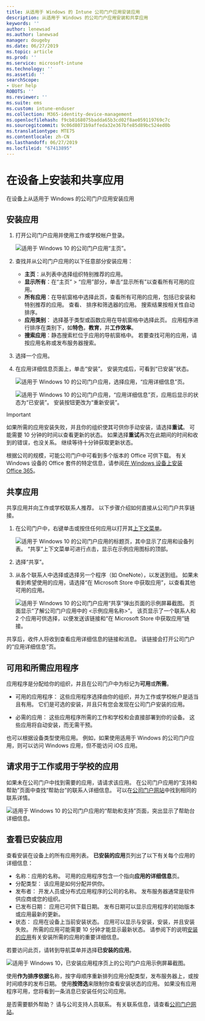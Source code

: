 ```yaml
---
title: 从适用于 Windows 的 Intune 公司门户应用安装应用
description: 从适用于 Windows 的公司门户应用安装和共享应用
keywords: ''
author: lenewsad
ms.author: lanewsad
manager: dougeby
ms.date: 06/27/2019
ms.topic: article
ms.prod: ''
ms.service: microsoft-intune
ms.technology: ''
ms.assetid: ''
searchScope:
- User help
ROBOTS: ''
ms.reviewer: ''
ms.suite: ems
ms.custom: intune-enduser
ms.collection: M365-identity-device-management
ms.openlocfilehash: f9cb8168075badda65b3cd02f8ae059119769c7c
ms.sourcegitcommit: 9c06d8071b9affeda32e367bfe85d89bc524ed0b
ms.translationtype: MTE75
ms.contentlocale: zh-CN
ms.lasthandoff: 06/27/2019
ms.locfileid: "67413895"
---
```

# <a name="install-and-share-apps-on-your-device"></a>在设备上安装和共享应用
在设备上从适用于 Windows 的公司门户应用安装应用

## <a name="install-apps"></a>安装应用

1. 打开公司门户应用并使用工作或学校帐户登录。  

    ![适用于 Windows 10 的公司门户应用“主页”。](./media/RS1_AppDetailsPage_Installed_03.png)    
2. 查找并从公司门户应用的以下任意部分安装应用：  

    * **主页**：从列表中选择组织特别推荐的应用。  
    * **显示所有**：在“主页” > “应用”部分，单击“显示所有”以查看所有可用的应用。  
    * **所有应用**：在导航窗格中选择此页，查看所有可用的应用，包括已安装和特别推荐的应用。 查看、 排序和筛选器的应用。 搜索结果按相关性自动排序。  
    * **应用类别**： 选择基于类型或函数应用在导航窗格中选择此页。 应用程序进行排序在类别下，如**特色**，**教育**，并**工作效率**。  
    * **搜索应用**：静态搜索栏位于应用的导航窗格中。  若要查找可用的应用，请按应用名称或发布服务器搜索。  

3. 选择一个应用。   
4. 在应用详细信息页面上，单击“安装”。 安装完成后，可看到“已安装”状态。  

    ![适用于 Windows 10 的公司门户应用，选择应用，“应用详细信息”页。](./media/RS1_AppDetailsPage_Installed_02.png)  
    
    ![适用于 Windows 10 的公司门户应用，“应用详细信息”页，应用后显示的状态为“已安装”。 安装按钮更改为“重新安装”。](./media/RS1_AppDetailsPage_Installed_01.png)    

> [!IMPORTANT]
> 如果所需的应用安装失败，并且你的组织使其可供你手动安装，请选择**重试**。 可能需要 10 分钟的时间以查看更新的状态。 如果选择**重试**再次在此期间的时间和收到的错误，也没关系。 继续等待十分钟获取更新状态。   

根据公司的规模，可能公司门户中可看到多个版本的 Office 可供下载。 有关 Windows 设备的 Office 套件的特定信息，请参阅[在 Windows 设备上安装 Office 365](./install-office-windows.md)。

## <a name="share-apps"></a>共享应用  
共享应用并向工作或学校联系人推荐。 以下步骤介绍如何直接从公司门户共享链接。

1. 在公司门户中，右键单击或按住任何应用以打开其[上下文菜单](https://docs.microsoft.com//windows/uwp/design/controls-and-patterns/menus)。  

    ![适用于 Windows 10 的公司门户应用的标题页，其中显示了应用和设备列表。 “共享”上下文菜单可进行点击，显示在示例应用图标的顶部。 ](./media/1808_ShareContext_CP_Windows.png)  

2. 选择“共享”。
3. 从各个联系人中选择或选择另一个程序（如 OneNote），以发送到组。 如果未看到希望使用的应用，请选择“在 Microsoft Store 中获取应用”，以查看其他可用的应用。  

    ![适用于 Windows 10 的公司门户应用“共享”弹出页面的示例屏幕截图。 页面显示“了解公司门户应用中的 <示例应用名称>”。 该页显示了一个联系人和 2 个应用可供选择，以便发送该链接和“在 Microsoft Store 中获取应用”链接。 ](./media/1808_ShareApps_CP_Windows.png) 

共享后，收件人将收到查看应用详细信息的链接和消息。 该链接会打开公司门户的“应用详细信息”页。 

## <a name="available-and-required-apps"></a>可用和所需应用程序
应用程序是分配给你的组织，并且在公司门户中为标记为**可用**或**所需**。 

* 可用的应用程序： 这些应用程序选择由你的组织，并为工作或学校帐户是适当且有用。 它们是可选的安装，并且只有您会发现在公司门户安装的应用。 

* 必需的应用： 这些应用程序所需的工作和学校和会直接部署到你的设备。 这些应用将自动安装，而无需干预。 

也可以根据设备类型使用应用。 例如，如果使用适用于 Windows 的公司门户应用，则可以访问 Windows 应用，但不能访问 iOS 应用。

## <a name="request-an-app-for-work-or-school"></a>请求用于工作或用于学校的应用  
如果未在公司门户中找到需要的应用，请请求该应用。 在公司门户应用的“支持和帮助”页面中查找“帮助台”的联系人详细信息。 可以在[公司门户网站](https://go.microsoft.com/fwlink/?linkid=2010980)中找到相同的联系详情。    

  ![适用于 Windows 10 的公司门户应用的“帮助和支持”页面，突出显示了帮助台详细信息。 ](./media/1812_UCP_Help_Support_helpdesk.png)  

## <a name="view-installed-apps"></a>查看已安装应用  
查看安装在设备上的所有应用列表。 **已安装的应用**页列出了以下有关每个应用的详细信息：

* 名称：应用的名称。 可用的应用程序包含一个指向**应用的详细信息**页。
* 分配类型： 该应用是如何分配并供你。 
* 发布者： 开发人员或分布式应用程序的公司的名称。 发布服务器通常是软件供应商或您的组织。  
* 已发布日期： 应用已可供下载日期。 发布日期可以显示应用程序的初始版本或应用最新的更新。
* 状态： 应用在设备上当前安装状态。 应用可以显示与安装，安装，并且安装失败。 所需的应用可能需要 10 分钟才能显示最新状态。 请参阅下的说明[安装的应用](#install-apps)有关安装所需的应用的重要详细信息。 

若要访问此页，请转到导航菜单并选择**已安装的应用**。 

  ![适用于 Windows 10，已安装应用程序页上的公司门户应用示例屏幕截图。 ](./media/installed-apps-cp-1906.png)  


使用**作为排序依据**名称，按字母顺序重新排列应用分配类型，发布服务器上，或按时间顺序的发布日期。 使用**按筛选**来限制你查看安装状态的应用。  如果没有应用程序可用，您将看到一条消息已安装任何公司应用。  

是否需要额外帮助？ 请与公司支持人员联系。 有关联系信息，请查看[公司门户网站](https://go.microsoft.com/fwlink/?linkid=2010980)。  

